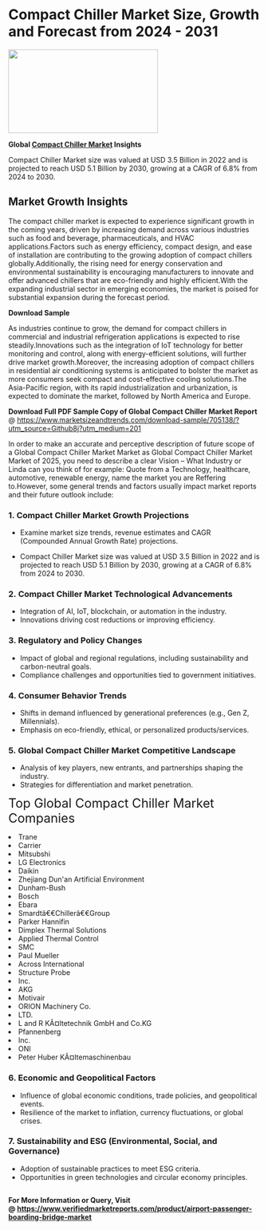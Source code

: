 <H1>Compact Chiller Market Size, Growth and Forecast from 2024 - 2031</H1><img class="aligncenter size-medium wp-image-584254" src="https://thirdeyenews.in/wp-content/uploads/2024/09/Global-Market-Research-300x168.jpeg" alt="" width="300" height="168" /><p><strong>Global&nbsp;<a href="https://www.marketsizeandtrends.com/download-sample/705138/?utm_source=Github8j?utm_medium=201">Compact Chiller Market</a> Insights</strong></p><p>Compact Chiller Market size was valued at USD 3.5 Billion in 2022 and is projected to reach USD 5.1 Billion by 2030, growing at a CAGR of 6.8% from 2024 to 2030.</p><p><h2>Market Growth Insights</h2> <p>The compact chiller market is expected to experience significant growth in the coming years, driven by increasing demand across various industries such as food and beverage, pharmaceuticals, and HVAC applications.Factors such as energy efficiency, compact design, and ease of installation are contributing to the growing adoption of compact chillers globally.Additionally, the rising need for energy conservation and environmental sustainability is encouraging manufacturers to innovate and offer advanced chillers that are eco-friendly and highly efficient.With the expanding industrial sector in emerging economies, the market is poised for substantial expansion during the forecast period.</p> <p><strong>Download Sample</strong></p> <p>As industries continue to grow, the demand for compact chillers in commercial and industrial refrigeration applications is expected to rise steadily.Innovations such as the integration of IoT technology for better monitoring and control, along with energy-efficient solutions, will further drive market growth.Moreover, the increasing adoption of compact chillers in residential air conditioning systems is anticipated to bolster the market as more consumers seek compact and cost-effective cooling solutions.The Asia-Pacific region, with its rapid industrialization and urbanization, is expected to dominate the market, followed by North America and Europe.</p> <p><span class=""><strong>Download Full PDF Sample Copy of Global Compact Chiller Market Report</strong> @ <a href="https://www.marketsizeandtrends.com/download-sample/705138/?utm_source=Github8j?utm_medium=201" target="_blank">https://www.marketsizeandtrends.com/download-sample/705138/?utm_source=Github8j?utm_medium=201</a></span></p><p>In order to make an accurate and perceptive description of future scope of a Global&nbsp;Compact Chiller Market Market as Global&nbsp;Compact Chiller Market Market of 2025, you need to describe a clear Vision &ndash; What Industry or Linda can you think of for example: Quote from a Technology, healthcare, automotive, renewable energy, name the market you are Reffering to.However, some general trends and factors usually impact market reports and their future outlook include:</p><h3>1.&nbsp;<strong>Compact Chiller Market Growth Projections</strong></h3><ul><li>Examine market size trends, revenue estimates and CAGR (Compounded Annual Growth Rate) projections.</li><li><p>Compact Chiller Market size was valued at USD 3.5 Billion in 2022 and is projected to reach USD 5.1 Billion by 2030, growing at a CAGR of 6.8% from 2024 to 2030.</p></li></ul><h3>2.&nbsp;<strong>Compact Chiller Market Technological Advancements</strong></h3><ul><li>Integration of AI, IoT, blockchain, or automation in the industry.</li><li>Innovations driving cost reductions or improving efficiency.</li></ul><h3>3.&nbsp;<strong>Regulatory and Policy Changes</strong></h3><ul><li>Impact of global and regional regulations, including sustainability and carbon-neutral goals.</li><li>Compliance challenges and opportunities tied to government initiatives.</li></ul><h3>4.&nbsp;<strong>Consumer Behavior Trends</strong></h3><ul><li>Shifts in demand influenced by generational preferences (e.g., Gen Z, Millennials).</li><li>Emphasis on eco-friendly, ethical, or personalized products/services.</li></ul><h3>5.&nbsp;<strong>Global Compact Chiller Market Competitive Landscape</strong></h3><ul><li>Analysis of key players, new entrants, and partnerships shaping the industry.</li><li>Strategies for differentiation and market penetration.</li></ul><p data-pm-slice="1 1 []"><span style="color: inherit; font-family: inherit; font-size: 25px;">Top Global Compact Chiller Market Companies</span></p><div class="" data-test-id=""><p><li>Trane</li><li> Carrier</li><li> Mitsubshi</li><li> LG Electronics</li><li> Daikin</li><li> Zhejiang Dun'an Artificial Environment</li><li> Dunham-Bush</li><li> Bosch</li><li> Ebara</li><li> Smardtã€€Chillerã€€Group</li><li> Parker Hannifin</li><li> Dimplex Thermal Solutions</li><li> Applied Thermal Control</li><li> SMC</li><li> Paul Mueller</li><li> Across International</li><li> Structure Probe</li><li> Inc.</li><li> AKG</li><li> Motivair</li><li> ORION Machinery Co.</li><li> LTD.</li><li> L and R KÃ¤ltetechnik GmbH and Co.KG</li><li> Pfannenberg</li><li> Inc.</li><li> ONI</li><li> Peter Huber KÃ¤ltemaschinenbau</li></p></div><h3>6.&nbsp;<strong>Economic and Geopolitical Factors</strong></h3><ul><li>Influence of global economic conditions, trade policies, and geopolitical events.</li><li>Resilience of the market to inflation, currency fluctuations, or global crises.</li></ul><h3>7.&nbsp;<strong>Sustainability and ESG (Environmental, Social, and Governance)</strong></h3><ul><li>Adoption of sustainable practices to meet ESG criteria.</li><li>Opportunities in green technologies and circular economy principles.</li></ul><h2><strong style="font-size: 14px;">For More Information or Query, Visit @&nbsp;</strong><a style="background-color: #ffffff; font-size: 14px;" href="https://www.marketsizeandtrends.com/report/compact-chiller-market/" target="_blank">https://www.verifiedmarketreports.com/product/airport-passenger-boarding-bridge-market</a></h2>